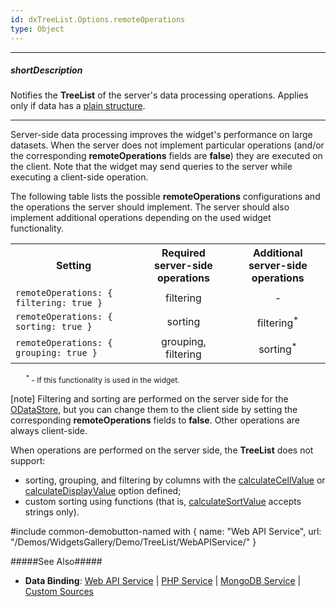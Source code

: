 ```yaml
---
id: dxTreeList.Options.remoteOperations
type: Object
---
```

---
##### shortDescription
Notifies the **TreeList** of the server's data processing operations. Applies only if data has a [plain structure](/api-reference/10%20UI%20Widgets/dxTreeList/1%20Configuration/dataStructure.md '/Documentation/ApiReference/UI_Widgets/dxTreeList/Configuration/#dataStructure').

---
Server-side data processing improves the widget's performance on large datasets. When the server does not implement particular operations (and/or the corresponding **remoteOperations** fields are **false**) they are executed on the client. Note that the widget may send queries to the server while executing a client-side operation.

The following table lists the possible **remoteOperations** configurations and the operations the server should implement. The server should also implement additional operations depending on the used widget functionality. 

<div class="simple-table">
<table style="text-align:center">
 <tr>
    <th>Setting</th>
    <th>Required server-side operations</th>
    <th>Additional server-side operations</th>
 </tr>
  <tr>
    <td style="text-align:left; font-style:normal"><code>remoteOperations: { filtering: true }</code></td>
    <td>filtering</td>
    <td>-</td>
 </tr>
 <tr>
    <td style="text-align:left; font-style:normal"><code>remoteOperations: { sorting: true }</code></td>
    <td>sorting</td>
    <td>filtering<sup>*</sup></td>
 </tr>
 <tr>
    <td style="text-align:left; font-style:normal"><code>remoteOperations: { grouping: true }</code></td>
    <td>grouping, filtering</td>
    <td>sorting<sup>*</sup></td>
 </tr>
</table>
</div>

<div style="font-size:12px;margin-bottom:10px;margin-left:25px">
    <sup>*</sup> - If this functionality is used in the widget.<br />
</div>

[note] Filtering and sorting are performed on the server side for the [ODataStore](/concepts/05%20Widgets/TreeList/05%20Data%20Binding/030%20OData%20Service.md '/Documentation/Guide/Widgets/TreeList/Data_Binding/OData_Service/'), but you can change them to the client side by setting the corresponding **remoteOperations** fields to **false**. Other operations are always client-side.

When operations are performed on the server side, the **TreeList** does not support:

- sorting, grouping, and filtering by columns with the [calculateCellValue](/api-reference/_hidden/GridBaseColumn/calculateCellValue.md '/Documentation/ApiReference/UI_Widgets/dxTreeList/Configuration/columns/#calculateCellValue') or [calculateDisplayValue](/api-reference/_hidden/GridBaseColumn/calculateDisplayValue.md '/Documentation/ApiReference/UI_Widgets/dxTreeList/Configuration/columns/#calculateDisplayValue') option defined;
- custom sorting using functions (that is, [calculateSortValue](/api-reference/_hidden/GridBaseColumn/calculateSortValue.md '/Documentation/ApiReference/UI_Widgets/dxTreeList/Configuration/columns/#calculateSortValue') accepts strings only).

#include common-demobutton-named with {
    name: "Web API Service",
    url: "/Demos/WidgetsGallery/Demo/TreeList/WebAPIService/"
}

#####See Also#####
- **Data Binding**: [Web API Service](/concepts/05%20Widgets/TreeList/05%20Data%20Binding/026%20Web%20API%20Service.md '/Documentation/Guide/Widgets/TreeList/Data_Binding/Web_API_Service/') | [PHP Service](/concepts/05%20Widgets/TreeList/05%20Data%20Binding/027%20PHP%20Service.md '/Documentation/Guide/Widgets/TreeList/Data_Binding/PHP_Service/') | [MongoDB Service](/concepts/05%20Widgets/TreeList/05%20Data%20Binding/028%20MongoDB%20Service.md '/Documentation/Guide/Widgets/TreeList/Data_Binding/MongoDB_Service/') | [Custom Sources](/concepts/05%20Widgets/TreeList/05%20Data%20Binding/035%20Custom%20Sources/Custom%20Sources.md '/Documentation/Guide/Widgets/TreeList/Data_Binding/Custom_Sources/')